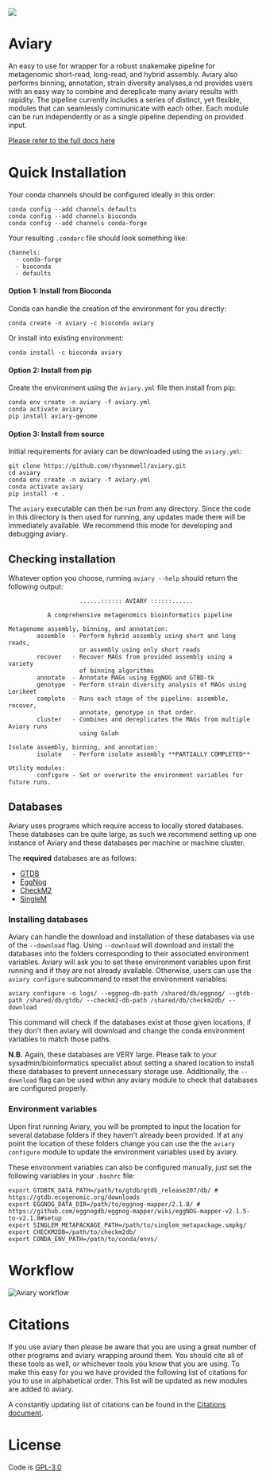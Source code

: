 ![](docs/_include/images/aviary_logo.png)

# Aviary
An easy to use for wrapper for a robust snakemake pipeline for metagenomic short-read, long-read, and hybrid assembly. 
Aviary also performs binning, annotation, strain diversity analyses,a nd provides users with an easy way to combine and 
dereplicate many aviary results with rapidity. The pipeline currently includes a series of distinct, yet flexible, modules
that can seamlessly communicate with each other. Each module can be run independently or as a single pipeline depending on provided input.

[Please refer to the full docs here](https://rhysnewell.github.io/aviary)

# Quick Installation

Your conda channels should be configured ideally in this order:
```
conda config --add channels defaults
conda config --add channels bioconda
conda config --add channels conda-forge
```

Your resulting `.condarc` file should look something like:
```
channels:
  - conda-forge
  - bioconda
  - defaults
```

#### Option 1: Install from Bioconda

Conda can handle the creation of the environment for you directly:

```
conda create -n aviary -c bioconda aviary
```

Or install into existing environment:
```
conda install -c bioconda aviary
```

#### Option 2: Install from pip

Create the environment using the `aviary.yml` file then install from pip:
```
conda env create -n aviary -f aviary.yml
conda activate aviary
pip install aviary-genome
```

#### Option 3: Install from source

Initial requirements for aviary can be downloaded using the `aviary.yml`:
```
git clone https://github.com/rhysnewell/aviary.git
cd aviary
conda env create -n aviary -f aviary.yml
conda activate aviary
pip install -e .
```
The `aviary` executable can then be run from any directory. Since the code in
this directory is then used for running, any updates made there will be
immediately available. We recommend this mode for developing and debugging
aviary.

## Checking installation
Whatever option you choose, running `aviary --help` should return the following
output:

```
                    ......:::::: AVIARY ::::::......

           A comprehensive metagenomics bioinformatics pipeline

Metagenome assembly, binning, and annotation:
        assemble  - Perform hybrid assembly using short and long reads, 
                    or assembly using only short reads
        recover   - Recover MAGs from provided assembly using a variety 
                    of binning algorithms 
        annotate  - Annotate MAGs using EggNOG and GTBD-tk
        genotype  - Perform strain diversity analysis of MAGs using Lorikeet
        complete  - Runs each stage of the pipeline: assemble, recover, 
                    annotate, genotype in that order.
        cluster   - Combines and dereplicates the MAGs from multiple Aviary runs
                    using Galah

Isolate assembly, binning, and annotation:
        isolate   - Perform isolate assembly **PARTIALLY COMPLETED**
        
Utility modules:
        configure - Set or overwrite the environment variables for future runs.

```

## Databases

Aviary uses programs which require access to locally stored databases. 
These databases can be quite large, as such we recommend setting up one instance of Aviary and these databases per machine or machine cluster.

The **required** databases are as follows:
* [GTDB](https://gtdb.ecogenomic.org/downloads)
* [EggNog](https://github.com/eggnogdb/eggnog-mapper/wiki/eggNOG-mapper-v2.1.5-to-v2.1.8#setup)
* [CheckM2](https://github.com/chklovski/CheckM2)
* [SingleM](https://wwood.github.io/singlem/)

### Installing databases

Aviary can handle the download and installation of these databases via use of the `--download` flag. Using `--download`
will download and install the databases into the folders corresponding to their associated environment variables. Aviary will
ask you to set these environment variables upon first running and if they are not already available. Otherwise, users can use
the `aviary configure` subcommand to reset the environment variables:

```commandline
aviary configure -o logs/ --eggnog-db-path /shared/db/eggnog/ --gtdb-path /shared/db/gtdb/ --checkm2-db-path /shared/db/checkm2db/ --download
```

This command will check if the databases exist at those given locations, if they don't then aviary will download and change
the conda environment variables to match those paths. 

**N.B.** Again, these databases are VERY large. Please talk to your sysadmin/bioinformatics specialist about setting a shared
location to install these databases to prevent unnecessary storage use. Additionally, the `--download` flag can be used within
any aviary module to check that databases are configured properly.

### Environment variables

Upon first running Aviary, you will be prompted to input the location for several database folders if
they haven't already been provided. If at any point the location of these folders change you can
use the the `aviary configure` module to update the environment variables used by aviary.

These environment variables can also be configured manually, just set the following variables in your `.bashrc` file:
```
export GTDBTK_DATA_PATH=/path/to/gtdb/gtdb_release207/db/ # https://gtdb.ecogenomic.org/downloads
export EGGNOG_DATA_DIR=/path/to/eggnog-mapper/2.1.8/ # https://github.com/eggnogdb/eggnog-mapper/wiki/eggNOG-mapper-v2.1.5-to-v2.1.8#setup
export SINGLEM_METAPACKAGE_PATH=/path/to/singlem_metapackage.smpkg/
export CHECKM2DB=/path/to/checkm2db/
export CONDA_ENV_PATH=/path/to/conda/envs/
```

# Workflow
![Aviary workflow](figures/aviary_workflow.png)


# Citations
If you use aviary then please be aware that you are using a great number of other programs and aviary wrapping around them.
You should cite all of these tools as well, or whichever tools you know that you are using. To make this easy for you
we have provided the following list of citations for you to use in alphabetical order. This list will be updated as new
modules are added to aviary.

A constantly updating list of citations can be found in the [Citations document](https://rhysnewell.github.io/aviary/citations).

# License

Code is [GPL-3.0](LICENSE)

